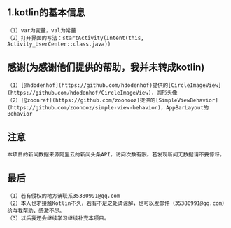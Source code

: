 ## 1.kotlin的基本信息
    （1）var为变量，val为常量
    （2）打开界面的写法：startActivity(Intent(this, Activity_UserCenter::class.java))
## 感谢(为感谢他们提供的帮助，我并未转成kotlin)
    （1）[@hdodenhof](https://github.com/hdodenhof)提供的[CircleImageView](https://github.com/hdodenhof/CircleImageView)，圆形头像
    （2）[@zoonref](https://github.com/zoonooz)提供的[SimpleViewBehavior](https://github.com/zoonooz/simple-view-behavior)，AppBarLayout的Behavior
## 注意
    本项目的新闻数据来源阿里云的新闻头条API，访问次数有限。若发现新闻无数据请不要惊讶。
## 最后
    （1）若有侵权的地方请联系35380991@qq.com
    （2）本人也才接触Kotlin不久，若有不足之处请谅解，也可以发邮件（35380991@qq.com）给与我帮助，感激不尽。
    （3）以后我还会继续学习继续补充本项目。